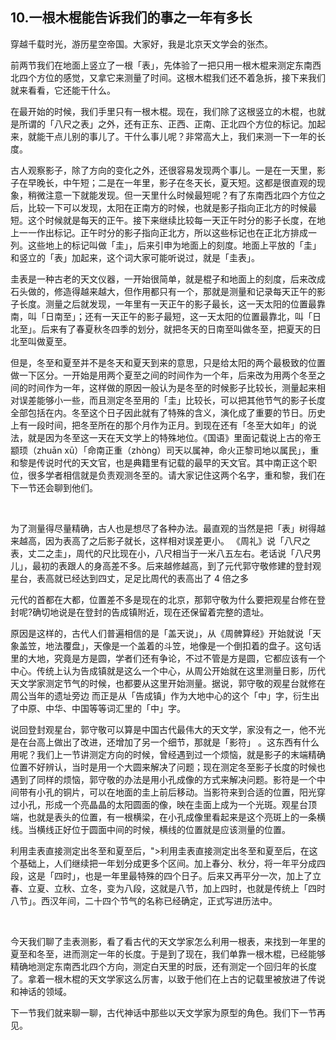 ## 10.一根木棍能告诉我们的事之一年有多长
穿越千载时光，游历星空帝国。大家好，我是北京天文学会的张杰。 


前两节我们在地面上竖立了一根「表」，先体验了一把只用一根木棍来测定东南西北四个方位的感觉，又拿它来测量了时间。这根木棍我们还不着急拆，接下来我们就来看看，它还能干什么。 


在最开始的时候，我们手里只有一根木棍。现在，我们除了这根竖立的木棍，也就是所谓的「八尺之表」之外，还有正东、正西、正南、正北四个方位的标记。加起来，就能干点儿别的事儿了。干什么事儿呢？非常高大上，我们来测一下一年的长度。 


古人观察影子，除了方向的变化之外，还很容易发现两个事儿。一是在一天里，影子在早晚长，中午短；二是在一年里，影子在冬天长，夏天短。这都是很直观的现象，稍微注意一下就能发现。但一天里什么时候最短呢？有了东南西北四个方位之后，比较一下可以发现，太阳在正南方的时候，也就是影子指向正北方的时候最短。这个时候就是每天的正午。接下来继续比较每一天正午时分的影子长度，在地上一一作出标记。正午时分的影子指向正北方，所以这些标记也在正北方排成一列。这些地上的标记叫做「圭」，后来引申为地面上的刻度。地面上平放的「圭」和竖立的「表」加起来，这个词大家可能听说过，就是「圭表」。 


圭表是一种古老的天文仪器，一开始很简单，就是棍子和地面上的刻度，后来改成石头做的，修造得越来越大，但作用都只有一个，那就是测量和记录每天正午的影子长度。测量之后就发现，一年里有一天正午的影子最长，这一天太阳的位置最靠南，叫「日南至」；还有一天正午的影子最短，这一天太阳的位置最靠北，叫「日北至」。后来有了春夏秋冬四季的划分，就把冬天的日南至叫做冬至，把夏天的日北至叫做夏至。 


但是，冬至和夏至并不是冬天和夏天到来的意思，只是给太阳的两个最极致的位置做一下区分。一开始是用两个夏至之间的时间作为一个年，后来改为用两个冬至之间的时间作为一年，这样做的原因一般认为是冬至的时候影子比较长，测量起来相对误差能够小一些，而且测定冬至用的「圭」比较长，可以把其他节气的影子长度全部包括在内。冬至这个日子因此就有了特殊的含义，演化成了重要的节日。历史上有一段时间，把冬至所在的那个月作为正月。到现在还有「冬至大如年」的说法，就是因为冬至这一天在天文学上的特殊地位。《国语》里面记载说上古的帝王颛顼（zhuān xū）「命南正重（zhòng）司天以属神，命火正黎司地以属民」，重和黎是传说时代的天文官，也是典籍里有记载的最早的天文官。其中南正这个职位，很多学者相信就是负责观测冬至的。请大家记住这两个名字，重和黎，我们在下一节还会聊到他们。 


  


为了测量得尽量精确，古人也是想尽了各种办法。最直观的当然是把「表」树得越来越高，因为表高了之后影子就长，这样相对误差更小。 《周礼》说「八尺之表，丈二之圭」，周代的尺比现在小，八尺相当于一米八五左右。老话说「八尺男儿」，最初的表跟人的身高差不多。后来越修越高，到了元代郭守敬修建的登封观星台，表高就已经达到四丈，足足比周代的表高出了 4 倍之多 


元代的首都在大都，位置差不多是现在的北京，那郭守敬为什么要把观星台修在登封呢?确切地说是在登封的告成镇附近，现在还保留着完整的遗址。 


原因是这样的，古代人们普遍相信的是「盖天说」，从《周髀算经》开始就说「天象盖笠，地法覆盘」，天像是一个盖着的斗笠，地像是一个倒扣着的盘子。这句话里的大地，究竟是方是圆，学者们还有争论，不过不管是方是圆，它都应该有一个中心。传统上认为告成镇就是这么一个中心，从周公开始就在这里测量日影，历代天文学家测定节气的时候，也都要从这里开始测量。据说，郭守敬的观星台就修在周公当年的遗址旁边 而正是从「告成镇」作为大地中心的这个「中」字，衍生出了中原、中华、中国等等词汇里的「中」字。 


说回登封观星台，郭守敬可以算是中国古代最伟大的天文学，家没有之一，他不光是在台高上做出了改进，还增加了另一个细节，那就是「影符」 。这东西有什么用呢？我们上一节讲测定方向的时候，曾经遇到过一个烦恼，就是影子的末端精确位置不好辨认，当时是用一个大圆来解决了问题；现在测定冬至影子长度的时候也遇到了同样的烦恼，郭守敬的办法是用小孔成像的方式来解决问题。影符是一个中间带有小孔的铜片，可以在地面的圭上前后移动。当影符来到合适的位置，阳光穿过小孔，形成一个亮晶晶的太阳圆面的像，映在圭面上成为一个光斑。观星台顶端，也就是表头的位置，有一根横梁，在小孔成像里看起来是这个亮斑上的一条横线。当横线正好位于圆面中间的时候，横线的位置就是应该测量的位置。 


利用圭表直接测定出冬至和夏至后，">利用圭表直接测定出冬至和夏至后，在这个基础上，人们继续把一年划分成更多个区间。加上春分、秋分，将一年平分成四段，这是「四时」，也是一年里最特殊的四个日子。后来又再平分一次，加上了立春、立夏、立秋、立冬，变为八段，这就是八节，加上四时，也就是传统上「四时八节」。西汉年间，二十四个节气的名称已经确定，正式写进历法中。 


  


今天我们聊了圭表测影，看了看古代的天文学家怎么利用一根表，来找到一年里的夏至和冬至，进而测定一年的长度。于是到了现在，我们单靠一根木棍，已经能够精确地测定东南西北四个方向，测定白天里的时辰，还有测定一个回归年的长度了。拿着一根木棍的天文学家这么厉害，以致于他们在上古的记载里被放进了传说和神话的领域。 


下一节我们就来聊一聊，古代神话中那些以天文学家为原型的角色。我们下一节再见。 


  


